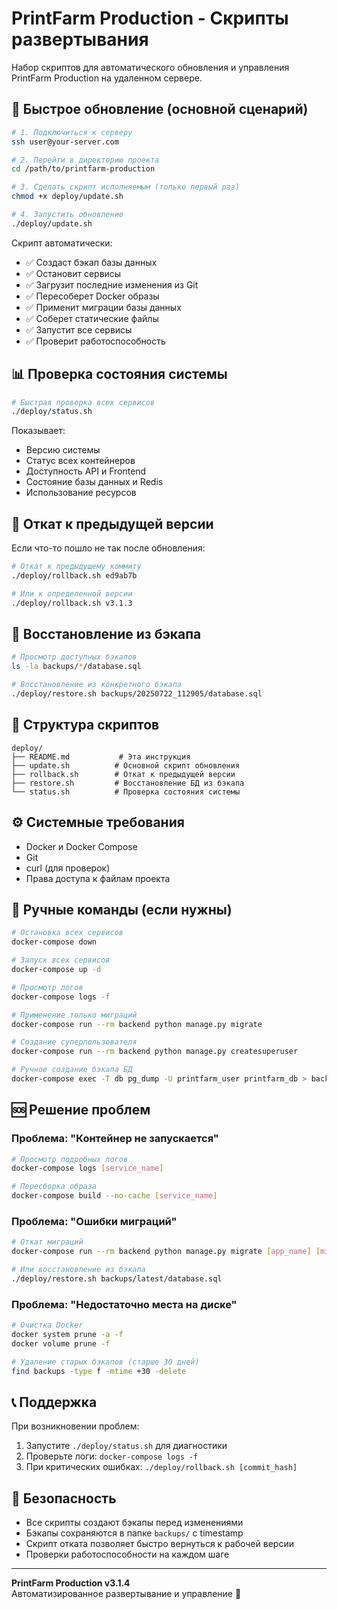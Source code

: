 # PrintFarm Production - Скрипты развертывания

Набор скриптов для автоматического обновления и управления PrintFarm Production на удаленном сервере.

## 🚀 Быстрое обновление (основной сценарий)

```bash
# 1. Подключиться к серверу
ssh user@your-server.com

# 2. Перейти в директорию проекта
cd /path/to/printfarm-production

# 3. Сделать скрипт исполняемым (только первый раз)
chmod +x deploy/update.sh

# 4. Запустить обновление
./deploy/update.sh
```

Скрипт автоматически:
- ✅ Создаст бэкап базы данных
- ✅ Остановит сервисы
- ✅ Загрузит последние изменения из Git
- ✅ Пересоберет Docker образы
- ✅ Применит миграции базы данных
- ✅ Соберет статические файлы
- ✅ Запустит все сервисы
- ✅ Проверит работоспособность

## 📊 Проверка состояния системы

```bash
# Быстрая проверка всех сервисов
./deploy/status.sh
```

Показывает:
- Версию системы
- Статус всех контейнеров
- Доступность API и Frontend
- Состояние базы данных и Redis
- Использование ресурсов

## 🔄 Откат к предыдущей версии

Если что-то пошло не так после обновления:

```bash
# Откат к предыдущему коммиту
./deploy/rollback.sh ed9ab7b

# Или к определенной версии
./deploy/rollback.sh v3.1.3
```

## 💾 Восстановление из бэкапа

```bash
# Просмотр доступных бэкапов
ls -la backups/*/database.sql

# Восстановление из конкретного бэкапа
./deploy/restore.sh backups/20250722_112905/database.sql
```

## 📁 Структура скриптов

```
deploy/
├── README.md           # Эта инструкция
├── update.sh          # Основной скрипт обновления
├── rollback.sh        # Откат к предыдущей версии
├── restore.sh         # Восстановление БД из бэкапа
└── status.sh          # Проверка состояния системы
```

## ⚙️ Системные требования

- Docker и Docker Compose
- Git
- curl (для проверок)
- Права доступа к файлам проекта

## 🔧 Ручные команды (если нужны)

```bash
# Остановка всех сервисов
docker-compose down

# Запуск всех сервисов
docker-compose up -d

# Просмотр логов
docker-compose logs -f

# Применение только миграций
docker-compose run --rm backend python manage.py migrate

# Создание суперпользователя
docker-compose run --rm backend python manage.py createsuperuser

# Ручное создание бэкапа БД
docker-compose exec -T db pg_dump -U printfarm_user printfarm_db > backup.sql
```

## 🆘 Решение проблем

### Проблема: "Контейнер не запускается"
```bash
# Просмотр подробных логов
docker-compose logs [service_name]

# Пересборка образа
docker-compose build --no-cache [service_name]
```

### Проблема: "Ошибки миграций"
```bash
# Откат миграций
docker-compose run --rm backend python manage.py migrate [app_name] [migration_number]

# Или восстановление из бэкапа
./deploy/restore.sh backups/latest/database.sql
```

### Проблема: "Недостаточно места на диске"
```bash
# Очистка Docker
docker system prune -a -f
docker volume prune -f

# Удаление старых бэкапов (старше 30 дней)
find backups -type f -mtime +30 -delete
```

## 📞 Поддержка

При возникновении проблем:

1. Запустите `./deploy/status.sh` для диагностики
2. Проверьте логи: `docker-compose logs -f`
3. При критических ошибках: `./deploy/rollback.sh [commit_hash]`

## 🔐 Безопасность

- Все скрипты создают бэкапы перед изменениями
- Бэкапы сохраняются в папке `backups/` с timestamp
- Скрипт отката позволяет быстро вернуться к рабочей версии
- Проверки работоспособности на каждом шаге

---

**PrintFarm Production v3.1.4**  
Автоматизированное развертывание и управление 🚀